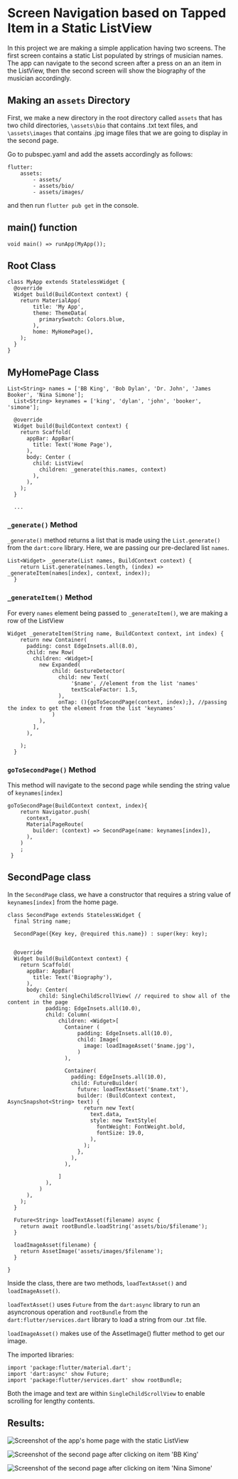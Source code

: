 # Screen Navigation based on Tapped Item in a  Static ListView

In this project we are making a simple application having two screens. The first screen contains a static List populated by strings of musician names. The app can navigate to the second screen after a press on an an item in the ListView, then the second screen will show the biography of the musician accordingly.

## Making an ```assets``` Directory
First, we make a new directory in the root directory called ```assets``` that has two child directories, ```\assets\bio``` that contains .txt text files, and ```\assets\images``` that contains .jpg image files that we are going to display in the second page.

Go to pubspec.yaml and add the assets accordingly as follows:

```
flutter:
	assets:
    	- assets/
    	- assets/bio/
    	- assets/images/
```

and then run ```flutter pub get``` in the console.

## main() function

```
void main() => runApp(MyApp());
```

## Root Class

```
class MyApp extends StatelessWidget {
  @override
  Widget build(BuildContext context) {
    return MaterialApp(
        title: 'My App',
        theme: ThemeData(
          primarySwatch: Colors.blue,
        ),
        home: MyHomePage(),
    );
  }
}
```

## MyHomePage Class

```
List<String> names = ['BB King', 'Bob Dylan', 'Dr. John', 'James Booker', 'Nina Simone'];
  List<String> keynames = ['king', 'dylan', 'john', 'booker', 'simone'];

  @override
  Widget build(BuildContext context) {
    return Scaffold(
      appBar: AppBar(
        title: Text('Home Page'),
      ),
      body: Center (
        child: ListView(
          children: _generate(this.names, context)
        ),
      ),
    );
  }

  ...

```

### ```_generate()``` Method

```_generate()``` method returns a list that is made using the ```List.generate()``` from the ```dart:core``` library. Here, we are passing our pre-declared list ```names```.

```
List<Widget> _generate(List names, BuildContext context) {
    return List.generate(names.length, (index) => _generateItem(names[index], context, index));
  }
```

### ```_generateItem()``` Method

For every ```names``` element being passed to ```_generateItem()```, we are making a row of the ListView
```
Widget _generateItem(String name, BuildContext context, int index) {
    return new Container(
      padding: const EdgeInsets.all(8.0),
      child: new Row(
        children: <Widget>[
          new Expanded(
              child: GestureDetector(
                child: new Text(
                    '$name', //element from the list 'names'
                    textScaleFactor: 1.5,
                ),
                onTap: (){goToSecondPage(context, index);}, //passing the index to get the element from the list 'keynames'
              )
          ),
        ],
      ),

    );
  }
```

### ```goToSecondPage()``` Method

This method will navigate to the second page while sending the string value of ```keynames[index]```

```
goToSecondPage(BuildContext context, index){
    return Navigator.push(
      context,
      MaterialPageRoute(
        builder: (context) => SecondPage(name: keynames[index]),
      ),
    )
    ;
 }
```

## SecondPage class

In the ```SecondPage``` class, we have a constructor that requires a string value of ```keynames[index]``` from the home page.

```
class SecondPage extends StatelessWidget {
  final String name;

  SecondPage({Key key, @required this.name}) : super(key: key);


  @override
  Widget build(BuildContext context) {
    return Scaffold(
      appBar: AppBar(
        title: Text('Biography'),
      ),
      body: Center(
          child: SingleChildScrollView( // required to show all of the content in the page
            padding: EdgeInsets.all(10.0),
            child: Column(
                children: <Widget>[
                  Container (
                      padding: EdgeInsets.all(10.0),
                      child: Image(
                        image: loadImageAsset('$name.jpg'),
                      )
                  ),

                  Container(
                    padding: EdgeInsets.all(10.0),
                    child: FutureBuilder(
                      future: loadTextAsset('$name.txt'),
                      builder: (BuildContext context, AsyncSnapshot<String> text) {
                        return new Text(
                          text.data,
                          style: new TextStyle(
                            fontWeight: FontWeight.bold,
                            fontSize: 19.0,
                          ),
                        );
                      },
                    ),
                  ),

                ]
            ),
          )
      ),
    );
  }

  Future<String> loadTextAsset(filename) async {
    return await rootBundle.loadString('assets/bio/$filename');
  }

  loadImageAsset(filename) {
    return AssetImage('assets/images/$filename');
  }

}
```

Inside the class, there are two methods, ```loadTextAsset()``` and ```loadImageAsset()```.

```loadTextAsset()``` uses ```Future``` from the ```dart:async``` library to run an asyncronous operation and ```rootBundle``` from the ```dart:flutter/services.dart``` library to load a string from our .txt file.

```loadImageAsset()``` makes use of the AssetImage() flutter method to get our image.

The imported libraries:
```
import 'package:flutter/material.dart';
import 'dart:async' show Future;
import 'package:flutter/services.dart' show rootBundle;
```

Both the image and text are within ```SingleChildScrollView``` to enable scrolling for lengthy contents.

## Results:

![Screenshot of the app's home page with the static ListView](HomeScreen.png)

![Screenshot of the second page after clicking on item 'BB King'](SecondPage1.png)

![Screenshot of the second page after clicking on item 'Nina Simone'](SecondPage2.png)